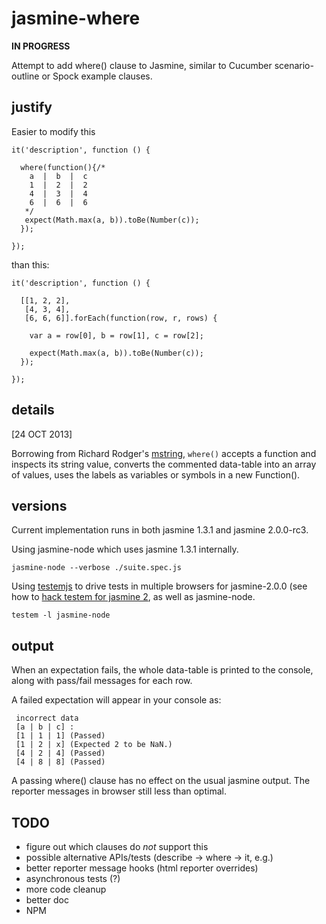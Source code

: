 jasmine-where
=============

__IN PROGRESS__

Attempt to add where() clause to Jasmine, similar to Cucumber scenario-outline 
or Spock example clauses.


justify
-------

Easier to modify this
    
    it('description', function () {
    
      where(function(){/* 
        a  |  b  |  c
        1  |  2  |  2
        4  |  3  |  4
        6  |  6  |  6
       */
       expect(Math.max(a, b)).toBe(Number(c));
      });
      
    });

than this:

    it('description', function () {
    
      [[1, 2, 2],
       [4, 3, 4],
       [6, 6, 6]].forEach(function(row, r, rows) {
       
        var a = row[0], b = row[1], c = row[2];
        
        expect(Math.max(a, b)).toBe(Number(c));
      });
      
    });

    
details
-------

[24 OCT 2013]

Borrowing from Richard Rodger's [mstring](https://github.com/rjrodger/mstring), 
<code>where()</code> accepts a function and inspects its string value, converts 
the commented data-table into an array of values, uses the labels as variables 
or symbols in a new Function().


versions
--------

Current implementation runs in both jasmine 1.3.1 and jasmine 2.0.0-rc3.

Using jasmine-node which uses jasmine 1.3.1 internally.

    jasmine-node --verbose ./suite.spec.js
    
Using [testemjs](https://github.com/airportyh/testem) to drive tests in multiple 
browsers for jasmine-2.0.0 (see how to 
[hack testem for jasmine 2](https://github.com/dfkaye/testem-jasmine2), as well 
as jasmine-node.

    testem -l jasmine-node

    
output
------

When an expectation fails, the whole data-table is printed to the console, along 
with pass/fail messages for each row.  

A failed expectation will appear in your console as:

     incorrect data
     [a | b | c] : 
     [1 | 1 | 1] (Passed)
     [1 | 2 | x] (Expected 2 to be NaN.)
     [4 | 2 | 4] (Passed)
     [4 | 8 | 8] (Passed)

A passing where() clause has no effect on the usual jasmine output.  The reporter 
messages in browser still less than optimal.

     
TODO
----

+ figure out which clauses do _not_ support this
+ possible alternative APIs/tests (describe -> where -> it, e.g.)
+ better reporter message hooks (html reporter overrides)
+ asynchronous tests (?)
+ more code cleanup
+ better doc
+ NPM
